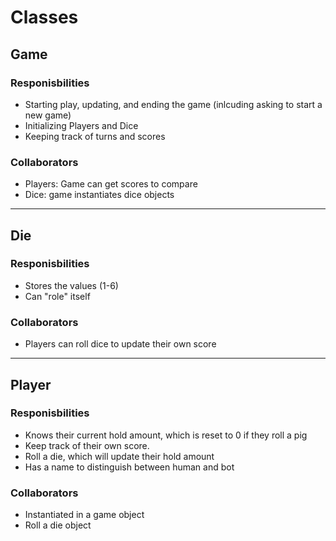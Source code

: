 # Classes

## Game
### Responisbilities
  * Starting play, updating, and ending the game (inlcuding asking to start a new game)
  * Initializing Players and Dice
  * Keeping track of turns and scores

### Collaborators
  * Players: Game can get scores to compare
  * Dice: game instantiates dice objects
_________

## Die
### Responisbilities
  * Stores the values (1-6)
  * Can "role" itself

### Collaborators
  * Players can roll dice to update their own score

________

## Player
### Responisbilities
  * Knows their current hold amount, which is reset to 0 if they roll a pig
  * Keep track of their own score.
  * Roll a die, which will update their hold amount
  * Has a name to distinguish between human and bot

### Collaborators
  * Instantiated in a game object
  * Roll a die object
